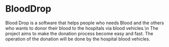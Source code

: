 # BloodDrop
Blood Drop is a software that helps people who needs Blood and the others who wants to donor their blood to the hospitals via blood vehicles.\n The project aims to make the donation process become easy and fast. The operation of the donation will be done by the hospital blood vehicles.
